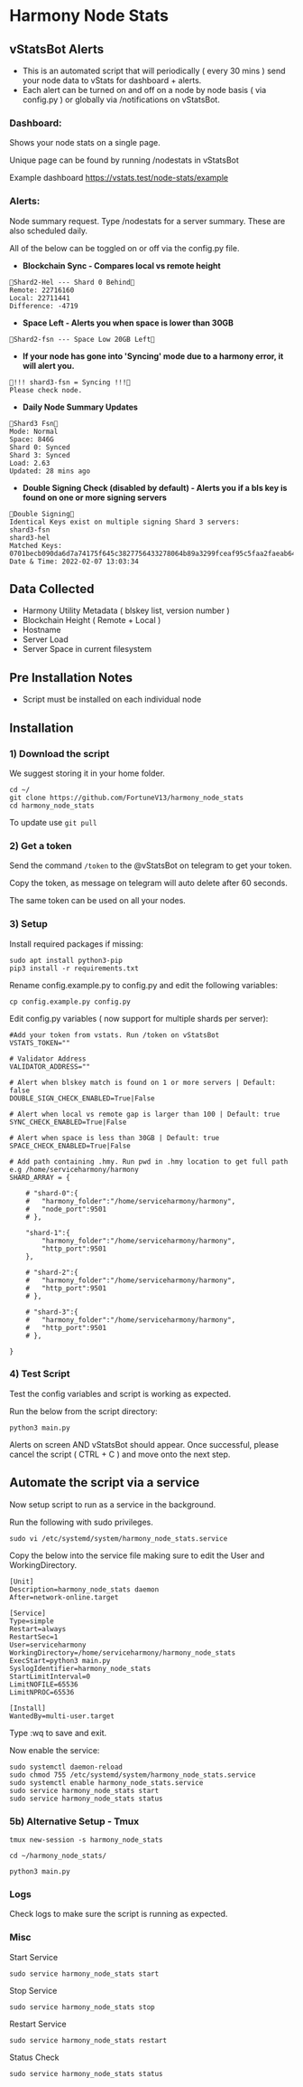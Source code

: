 # Harmony Node Stats

## vStatsBot Alerts
- This is an automated script that will periodically ( every 30 mins ) send your node data to vStats for dashboard + alerts.
- Each alert can be turned on and off on a node by node basis ( via config.py ) or globally via /notifications on vStatsBot.

### Dashboard:

Shows your node stats on a single page.

Unique page can be found by running /nodestats in vStatsBot

Example dashboard https://vstats.test/node-stats/example

### Alerts:

Node summary request. Type /nodestats for a server summary. These are also scheduled daily. 

All of the below can be toggled on or off via the config.py file.

- <b>Blockchain Sync - Compares local vs remote height</b>
```
🔻Shard2-Hel --- Shard 0 Behind🔻
Remote: 22716160
Local: 22711441
Difference: -4719
```
- <b>Space Left - Alerts you when space is lower than 30GB</b>
```
🔻Shard2-fsn --- Space Low 20GB Left🔻
```
- <b>If your node has gone into 'Syncing' mode due to a harmony error, it will alert you.</b>
```
🚨!!! shard3-fsn = Syncing !!!🚨
Please check node.
```
- <b>Daily Node Summary Updates</b>
```
🔶Shard3 Fsn🔶
Mode: Normal
Space: 846G
Shard 0: Synced
Shard 3: Synced
Load: 2.63
Updated: 28 mins ago 
```
- <b>Double Signing Check (disabled by default) - Alerts you if a bls key is found on one or more signing servers</b>
```
🚨Double Signing🚨
Identical Keys exist on multiple signing Shard 3 servers: 
shard3-fsn
shard3-hel
Matched Keys:
0701becb090da6d7a74175f645c3827756433278064b89a3299fceaf95c5faa2faeab642bd5c46e30128f1240742ce8f
Date & Time: 2022-02-07 13:03:34
```

## Data Collected
- Harmony Utility Metadata ( blskey list, version number )
- Blockchain Height ( Remote + Local )
- Hostname
- Server Load
- Server Space in current filesystem

## Pre Installation Notes
- Script must be installed on each individual node

## Installation 

### 1) Download the script
We suggest storing it in your home folder.

```
cd ~/
git clone https://github.com/FortuneV13/harmony_node_stats
cd harmony_node_stats
```
To update use `git pull`

### 2) Get a token
Send the command `/token` to the @vStatsBot on telegram to get your token.

Copy the token, as message on telegram will auto delete after 60 seconds.

The same token can be used on all your nodes. 

### 3) Setup 
Install required packages if missing:

<!-- `sudo apt update && sudo apt upgrade -y` -->
```
sudo apt install python3-pip
pip3 install -r requirements.txt
```
Rename config.example.py to config.py and edit the following variables:
```
cp config.example.py config.py
```

Edit config.py variables ( now support for multiple shards per server):
```
#Add your token from vstats. Run /token on vStatsBot
VSTATS_TOKEN="" 

# Validator Address
VALIDATOR_ADDRESS=""

# Alert when blskey match is found on 1 or more servers | Default: false  
DOUBLE_SIGN_CHECK_ENABLED=True|False 

# Alert when local vs remote gap is larger than 100 | Default: true  
SYNC_CHECK_ENABLED=True|False 

# Alert when space is less than 30GB | Default: true  
SPACE_CHECK_ENABLED=True|False 

# Add path containing .hmy. Run pwd in .hmy location to get full path e.g /home/serviceharmony/harmony 
SHARD_ARRAY = {
	
	# "shard-0":{
	# 	"harmony_folder":"/home/serviceharmony/harmony",
	# 	"node_port":9501 
	# },
	 
	"shard-1":{
		"harmony_folder":"/home/serviceharmony/harmony",
		"http_port":9501 
	},
	
	# "shard-2":{
	# 	"harmony_folder":"/home/serviceharmony/harmony",
	# 	"http_port":9501 
	# },
	
	# "shard-3":{
	# 	"harmony_folder":"/home/serviceharmony/harmony",
	# 	"http_port":9501 
	# },
	
}
```
### 4) Test Script 
Test the config variables and script is working as expected. 

Run the below from the script directory:

```
python3 main.py
```

Alerts on screen AND vStatsBot should appear. Once successful, please cancel the script ( CTRL + C ) and move onto the next step.

## Automate the script via a service 
Now setup script to run as a service in the background. 

Run the following with sudo privileges. 
```
sudo vi /etc/systemd/system/harmony_node_stats.service
```
Copy the below into the service file making sure to edit the User and WorkingDirectory. 
```
[Unit]
Description=harmony_node_stats daemon
After=network-online.target

[Service]
Type=simple
Restart=always
RestartSec=1
User=serviceharmony
WorkingDirectory=/home/serviceharmony/harmony_node_stats
ExecStart=python3 main.py
SyslogIdentifier=harmony_node_stats
StartLimitInterval=0
LimitNOFILE=65536
LimitNPROC=65536

[Install]
WantedBy=multi-user.target
```
Type :wq to save and exit. 

Now enable the service:

```
sudo systemctl daemon-reload
sudo chmod 755 /etc/systemd/system/harmony_node_stats.service
sudo systemctl enable harmony_node_stats.service
sudo service harmony_node_stats start
sudo service harmony_node_stats status
```

### 5b) Alternative Setup - Tmux

`tmux new-session -s harmony_node_stats`

`cd ~/harmony_node_stats/`

`python3 main.py`


### Logs
Check logs to make sure the script is running as expected. 

### Misc
Start Service
```
sudo service harmony_node_stats start
```

Stop Service
```
sudo service harmony_node_stats stop
```
Restart Service
```
sudo service harmony_node_stats restart
```

Status Check
```
sudo service harmony_node_stats status
```

